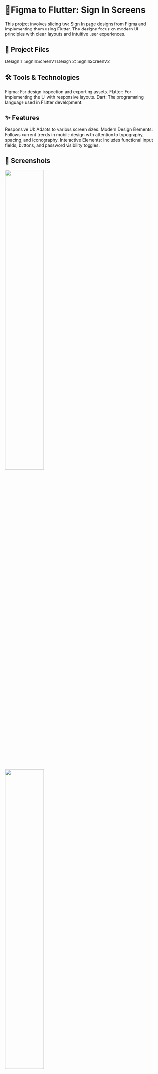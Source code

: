# 📱Figma to Flutter: Sign In Screens

This project involves slicing two Sign In page designs from Figma and implementing them using Flutter. The designs focus on modern UI principles with clean layouts and intuitive user experiences.

## 🔗 Project Files

Design 1: SignInScreenV1
Design 2: SignInScreenV2

## 🛠️ Tools & Technologies

Figma: For design inspection and exporting assets.
Flutter: For implementing the UI with responsive layouts.
Dart: The programming language used in Flutter development.

## ✨ Features

Responsive UI: Adapts to various screen sizes.
Modern Design Elements: Follows current trends in mobile design with attention to typography, spacing, and iconography.
Interactive Elements: Includes functional input fields, buttons, and password visibility toggles.

## 📸 Screenshots

<img src="[Design 2 - Sign In Screen V1](https://github.com/Pashakhatamihasibuan/Design-to-Flutter-SignInPage/blob/main/figma/signInScreenV1.png)" width=50% height=50%>

<img src="[Design 2 - Sign In Screen V2](https://github.com/Pashakhatamihasibuan/Design-to-Flutter-SignInPage/blob/main/figma/SignInScreenV2.png)" width=50% height=50%>

## 🚀 How to Run

Clone the repository:

```bash
  git clone https://github.com/Pashakhatamihasibuan/Design-to-Flutter-SignInPage.git
```

Navigate to the project directory:

```bash
  cd figma_to_flutter_signin
```

Run the app:

```bash
  flutter install
```

## Feedback

If you have any feedback, please reach out to us at <pashakhatamihsb@gmail.com>

## 🔗 Links

[![linkedin](https://img.shields.io/badge/linkedin-0A66C2?style=for-the-badge&logo=linkedin&logoColor=white)](https://www.linkedin.com/in/pashakhatamihsb/)
